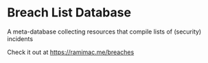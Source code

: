 # Breach List Database
A meta-database collecting resources that compile lists of (security) incidents

Check it out at https://ramimac.me/breaches
